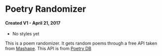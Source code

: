 # Poetry Randomizer

#### Created V1 - April 21, 2017
 * No styles yet


This is a poem randomizer. It gets random poems through a free API taken from [Mashape](https://market.mashape.com/thundercomb/poetry-db#author-author). This API is from [Poetry DB](http://poetrydb.org)
